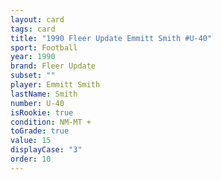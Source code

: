```yaml
---
layout: card
tags: card
title: "1990 Fleer Update Emmitt Smith #U-40"
sport: Football
year: 1990
brand: Fleer Update
subset: ""
player: Emmitt Smith
lastName: Smith
number: U-40
isRookie: true
condition: NM-MT +
toGrade: true
value: 15
displayCase: "3"
order: 10
---
```


